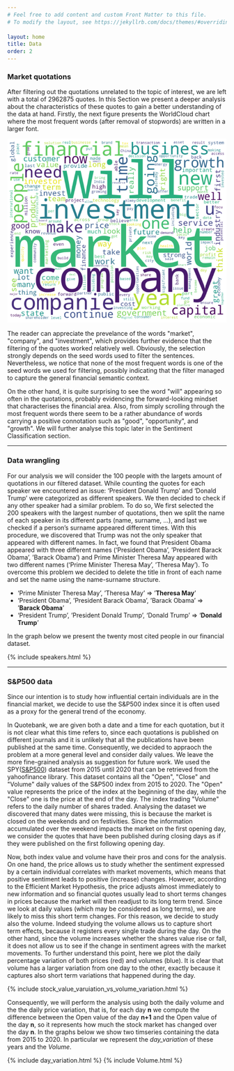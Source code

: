 ```yaml
---
# Feel free to add content and custom Front Matter to this file.
# To modify the layout, see https://jekyllrb.com/docs/themes/#overriding-theme-defaults

layout: home
title: Data
order: 2
---
```

### Market quotations
After filtering out the quotations unrelated to the topic of interest, we are left with a total of 2962875 quotes. In this Section we present a deeper analysis about the characteristics of these quotes to gain a better understanding of the data at hand. Firstly, the next figure presents the WorldCloud chart where the most frequent words (after removal of stopwords) are written in a larger font. 

![WordCloud chart of word frequency](./images/WordCloud.png "WordCloud chart")

The reader can appreciate the prevelance of the words "market", "company", and "investment", which provides further evidence that the filtering of the quotes worked relatively well. Obviously, the selection strongly depends on the seed words used to filter the sentences. Nevertheless, we notice that none of the most frequent words is one of the seed words we used for filtering, possibly indicating that the filter managed to capture the general financial semantic context. 

On the other hand, it is quite surprising to see the word "will" appearing so often in the quotations, probably evidencing the forward-looking mindset that characterises the financial area. Also, from simply scrolling through the most frequent words there seem to be a rather abundance of words carrying a positive connotation such as "good", "opportunity", and "growth". We will further analyse this topic later in the Sentiment Classification section. 

---

### Data wrangling
For our analysis we will consider the 100 people with the largets amount of quotations in our filtered dataset. While counting the quotes for each speaker we encountered an issue: ‘President Donald Trump’ and ‘Donald Trump’ were categorized as different speakers. We then decided to check if any other speaker had a similar problem. To do so, We first selected the 200 speakers with the largest number of quotations, then we split the name of each speaker in its different parts (name, surname, …), and last we checked if a person’s surname appeared different times. With this procedure, we discovered that Trump was not the only speaker that appeared with different names. In fact, we found that President Obama appeared with three different names (‘President Obama’, ’President Barack Obama’, ’Barack Obama’) and Prime Minister Theresa May appeared with two different names (‘Prime Minister Theresa May’, ’Theresa May’). To overcome this problem we decided to delete the title in front of each name and set the name using the name-surname structure.
-	‘Prime Minister Theresa May’, ’Theresa May’ =>  ’__Theresa May__’
-	‘President Obama’, ’President Barack Obama’, ’Barack Obama’ =>  ’__Barack Obama__’
-	‘President Trump’, ’President Donald Trump’, ‘Donald Trump’ =>  ‘__Donald Trump__’

In the graph below we present the twenty most cited people in our financial dataset.

{% include speakers.html %}

---


### S&P500 data
Since our intention is to study how influential certain individuals are in the financial market, we decide to use the S&P500 index since it is often used as a proxy for the general trend of the economy.

In Quotebank, we are given both a date and a time for each quotation, but it is not clear what this time refers to, since each quotations is published on different journals and it is unlikely that all the publications have been published at the same time. Consequently, we decided to appraoch the problem at a more general level and consider daily values. We leave the more fine-grained analysis as suggestion for future work. We used the SPY([S&P500](https://en.wikipedia.org/wiki/S%26P_500)) dataset from 2015 until 2020 that can be retrieved from the yahoofinance library. This dataset contains all the "Open", "Close" and "Volume" daily values of the S&P500 index from 2015 to 2020. The "Open" value represents the price of the index at the beginning of the day, while the "Close" one is the price at the end of the day. The index trading "Volume" refers to the daily number of shares traded. Analysing the dataset we discovered that many dates were missing, this is because the market is closed on the weekends and on festivities. Since the information accumulated over the weekend impacts the market on the first opening day, we consider the quotes that have been published during closing days as if they were published on the first following opening day.

Now, both index value and volume have their pros and cons for the analysis. On one hand, the price allows us to study whether the sentiment expressed by a certain individual correlates with market movements, which means that positive sentiment leads to positive (increase) changes. However, according to the Efficient Market Hypothesis, the price adjusts almost immediately to new information and so financial quotes usually lead to short terms changes in prices because the market will then readjust to its long term trend. Since we look at daily values (which may be considered as long terms), we are likely to miss this short term changes. For this reason, we decide to study also the volume. Indeed studying the volume allows us to capture short term effects, because it registers every single trade during the day. On the other hand, since the volume increases whether the shares value rise or fall, it does not allow us to see if the change in sentiment agrees with the market movements. To further understand this point, here we plot the daily percentage variation of both prices (red) and volumes (blue). It is clear that volume has a larger variation from one day to the other, exactly because it captures also short term variations that happened during the day.

{% include stock_value_varuiation_vs_volume_variation.html %}

Consequently, we will perform the analysis using both the daily volume and the the daily price variation, that is, for each day __n__ we compute the difference between the Open value of the day __n+1__ and the Open value of the day __n__, so it represents how much the stock market has changed over the day __n__. In the graphs below we show two timseries containing the data from 2015 to 2020. In particular we represent the _day_variation_ of these years and the _Volume_.

{% include day_variation.html %}
{% include Volume.html %}

